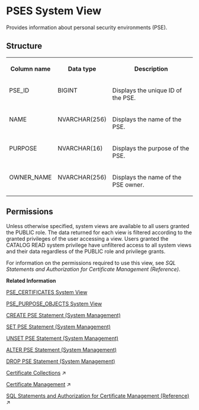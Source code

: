 <!-- loio6d9713d06eb4425291cd918a74b8db62 -->

# PSES System View

Provides information about personal security environments \(PSE\).



## Structure


<table>
<tr>
<th valign="top">

Column name

</th>
<th valign="top">

Data type

</th>
<th valign="top">

Description

</th>
</tr>
<tr>
<td valign="top">

PSE\_ID

</td>
<td valign="top">

BIGINT

</td>
<td valign="top">

Displays the unique ID of the PSE.

</td>
</tr>
<tr>
<td valign="top">

NAME

</td>
<td valign="top">

NVARCHAR\(256\)

</td>
<td valign="top">

Displays the name of the PSE.

</td>
</tr>
<tr>
<td valign="top">

PURPOSE

</td>
<td valign="top">

NVARCHAR\(16\)

</td>
<td valign="top">

Displays the purpose of the PSE.

</td>
</tr>
<tr>
<td valign="top">

OWNER\_NAME

</td>
<td valign="top">

NVARCHAR\(256\)

</td>
<td valign="top">

Displays the name of the PSE owner.

</td>
</tr>
</table>



<a name="loio6d9713d06eb4425291cd918a74b8db62__section_bbs_ppd_tfb"/>

## Permissions

Unless otherwise specified, system views are available to all users granted the PUBLIC role. The data returned for each view is filtered according to the granted privileges of the user accessing a view. Users granted the CATALOG READ system privilege have unfiltered access to all system views and their data regardless of the PUBLIC role and privilege grants.

For information on the permissions required to use this view, see *SQL Statements and Authorization for Certificate Management \(Reference\)*.

**Related Information**  


[PSE\_CERTIFICATES System View](pse-certificates-system-view-0184e53.md "Provides information about certificates used in PSEs.")

[PSE\_PURPOSE\_OBJECTS System View](pse-purpose-objects-system-view-437cd32.md "Provides information about all PSEs and their assigned providers or hosts, referred to as purpose objects.")

[CREATE PSE Statement \(System Management\)](../../010-SQL-Reference/012-SQL-Statements/create-pse-statement-system-management-4d80bf6.md "Creates a personal security environment (PSE).")

[SET PSE Statement \(System Management\)](../../010-SQL-Reference/012-SQL-Statements/set-pse-statement-system-management-10fe807.md "Sets the purpose of a PSE.")

[UNSET PSE Statement \(System Management\)](../../010-SQL-Reference/012-SQL-Statements/unset-pse-statement-system-management-4082553.md "Removes the purpose for a PSE.")

[ALTER PSE Statement \(System Management\)](../../010-SQL-Reference/012-SQL-Statements/alter-pse-statement-system-management-9c22c6f.md "Modifies a PSE.")

[DROP PSE Statement \(System Management\)](../../010-SQL-Reference/012-SQL-Statements/drop-pse-statement-system-management-25d6795.md "Drops a PSE.")

[Certificate Collections](https://help.sap.com/viewer/a1317de16a1e41a6b0ff81849d80713c/2023_4_QRC/en-US/75d0cfec8e4f44c3a649d26e9cefa314.html "A certificate collection is a secure location where the public-key certificates of trusted communication partners or root certificates from trusted Certification Authorities are stored. Certificate collections are created and managed as database objects directly in the SAP HANA database.") :arrow_upper_right:

[Certificate Management](https://help.sap.com/viewer/a1317de16a1e41a6b0ff81849d80713c/2023_4_QRC/en-US/1e6042c4402545f7a0574f7bc91fab25.html "SAP HANA uses public-key certificates as the basis for several user authentication mechanisms, and for securing internal and external communication channels. Certificates are stored and managed directly in the SAP HANA database.") :arrow_upper_right:

[SQL Statements and Authorization for Certificate Management (Reference)](https://help.sap.com/viewer/a1317de16a1e41a6b0ff81849d80713c/2023_4_QRC/en-US/f32bcc9c4b734f24bedaf6253e7981d6.html "All administration tasks related to the management of public-key certificates (and public keys) can be performed using SQL.") :arrow_upper_right:

